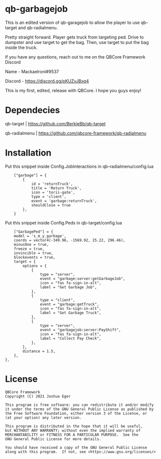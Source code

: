 # qb-garbagejob
 This is an edited version of qb-garagejob to allow the player to use qb-target and qb-radialmenu.
 
 Pretty straight forward. Player gets truck from targeting ped. Drive to dumpster and use target to get the bag. Then, use target to put the bag inside the truck.
 
 If you have any questions, reach out to me on the QBCore Framework Discord
 
 Name - Mackaelroni#9537
 
 Discord - https://discord.gg/pKUZvJBxq4
 
 This is my first, edited, release with QBCore. I hope you guys enjoy!
 
# Dependecies
 qb-target | https://github.com/BerkieBb/qb-target
 
 qb-radialmenu | https://github.com/qbcore-framework/qb-radialmenu
 
# Installation

Put this snippet inside Config.JobInteractions in qb-radialmenu/config.lua

        ["garbage"] = {
            {
                id = 'returnTruck',
                title = 'Return Truck',
                icon = 'torii-gate',
                type = 'client',
                event = 'garbage:returnTruck',
                shouldClose = true
            },
        }
Put this snippet inside Config.Peds in qb-target/config.lua

        ["GarbagePed"] = {
        model = 's_m_y_garbage', 
        coords = vector4(-349.96, -1569.92, 25.22, 296.46),
        minusOne = true, 
        freeze = true, 
        invincible = true, 
        blockevents = true,
        target = { 
            options = {
                {
                    type = "server",
                    event = "garbage:server:getGarbageJob",
                    icon = "fas fa-sign-in-alt",
                    label = "Get Garbage Job",
                },
                {
                    type = "client",
                    event = "garbage:getTruck",
                    icon = "fas fa-sign-in-alt",
                    label = "Get Garbage Truck",
                },
                {
                    type = "server",
                    event = "garbagejob:server:PayShift",
                    icon = "fas fa-sign-in-alt",
                    label = "Collect Pay Check",
                },
            },
            distance = 1.5,
        },
    },


# License

    QBCore Framework
    Copyright (C) 2021 Joshua Eger

    This program is free software: you can redistribute it and/or modify
    it under the terms of the GNU General Public License as published by
    the Free Software Foundation, either version 3 of the License, or
    (at your option) any later version.

    This program is distributed in the hope that it will be useful,
    but WITHOUT ANY WARRANTY; without even the implied warranty of
    MERCHANTABILITY or FITNESS FOR A PARTICULAR PURPOSE.  See the
    GNU General Public License for more details.

    You should have received a copy of the GNU General Public License
    along with this program.  If not, see <https://www.gnu.org/licenses/>
